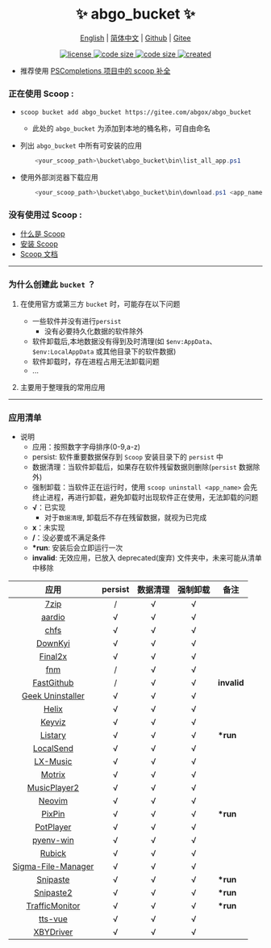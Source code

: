 <p align="center">
    <h1 align="center">✨ abgo_bucket ✨</h1>
</p>

<p align="center">
    <a href="README.md">English</a> |
    <a href="README-CN.md">简体中文</a> |
    <a href="https://github.com/abgox/abgo_bucket">Github</a> |
    <a href="https://gitee.com/abgox/abgo_bucket">Gitee</a>
</p>

<p align="center">
    <a href="https://github.com/abgox/abgo_bucket/blob/main/LICENSE">
        <img src="https://img.shields.io/github/license/abgox/abgo_bucket" alt="license" />
    </a>
    <a href="https://img.shields.io/github/languages/code-size/abgox/abgo_bucket.svg">
        <img src="https://img.shields.io/github/languages/code-size/abgox/abgo_bucket.svg" alt="code size" />
    </a>
    <a href="https://img.shields.io/github/repo-size/abgox/abgo_bucket.svg">
        <img src="https://img.shields.io/github/repo-size/abgox/abgo_bucket.svg" alt="code size" />
    </a>
    <a href="https://github.com/abgox/abgo_bucket">
        <img src="https://img.shields.io/badge/created-2023--6--1-blue" alt="created" />
    </a>
</p>

-   推荐使用 [PSCompletions 项目中的 scoop 补全 ](https://gitee.com/abgox/PSCompletions "PSCompletions")

### 正在使用 Scoop :

-   `scoop bucket add abgo_bucket https://gitee.com/abgox/abgo_bucket`

    -   此处的 `abgo_bucket` 为添加到本地的桶名称，可自由命名

-   列出 `abgo_bucket` 中所有可安装的应用

    ```powershell
        <your_scoop_path>\bucket\abgo_bucket\bin\list_all_app.ps1
    ```

-   使用外部浏览器下载应用

    ```powershell
        <your_scoop_path>\bucket\abgo_bucket\bin\download.ps1 <app_name> [-is_update]
    ```

### 没有使用过 Scoop :

-   [什么是 Scoop](https://github.com/ScoopInstaller/Scoop)
-   [安装 Scoop](https://github.com/ScoopInstaller/Install)
-   [Scoop 文档](https://github.com/ScoopInstaller/Scoop/wiki)

---

### 为什么创建此 `bucket` ？

1. 在使用官方或第三方 `bucket` 时，可能存在以下问题

    - 一些软件并没有进行`persist`
        - 没有必要持久化数据的软件除外
    - 软件卸载后,本地数据没有得到及时清理(如 `$env:AppData`、`$env:LocalAppData` 或其他目录下的软件数据)
    - 软件卸载时，存在进程占用无法卸载问题
    - ...

2. 主要用于整理我的常用应用

---

### 应用清单

-   说明
    -   应用：按照数字字母排序(0-9,a-z)
    -   persist: 软件重要数据保存到 `Scoop` 安装目录下的 `persist` 中
    -   数据清理：当软件卸载后，如果存在软件残留数据则删除(`persist` 数据除外)
    -   强制卸载：当软件正在运行时，使用 `scoop uninstall <app_name>` 会先终止进程，再进行卸载，避免卸载时出现软件正在使用，无法卸载的问题
    -   **√**：已实现
        -   对于`数据清理`, 卸载后不存在残留数据，就视为已完成
    -   **x**：未实现
    -   **/**：没必要或不满足条件
    -   **\*run**: 安装后会立即运行一次
    -   **invalid**: 无效应用，已放入 deprecated(废弃) 文件夹中，未来可能从清单中移除

|                                    应用                                     | persist | 数据清理 | 强制卸载 | 备注        |
| :-------------------------------------------------------------------------: | :-----: | :------: | :------: | ----------- |
|                          [7zip](https://7-zip.org)                          |    /    |    √     |    √     |             |
|                        [aardio](https://aardio.com)                         |    √    |    √     |    √     |             |
|                        [chfs](http://iscute.cn/chfs)                        |    √    |    √     |    √     |             |
|               [DownKyi](https://leiurayer.github.io/downkyi)                |    √    |    √     |    √     |             |
|                    [Final2x](https://final2x.tohru.top)                     |    √    |    √     |    √     |             |
|                    [fnm](https://github.com/Schniz/fnm)                     |    /    |    √     |    √     |             |
|           [FastGithub](https://github.com/dotnetcore/FastGithub)            |    /    |    √     |    √     | **invalid** |
|               [Geek Uninstaller](https://geekuninstaller.com)               |    √    |    √     |    √     |             |
|                      [Helix](https://helix-editor.com)                      |    √    |    √     |    √     |             |
|                [Keyviz](https://mularahul.github.io/keyviz)                 |    √    |    √     |    √     |             |
|                     [Listary](https://www.listary.com)                      |    √    |    √     |    √     | **\*run**   |
|                     [LocalSend](https://localsend.org/)                     |    √    |    √     |    √     |             |
|                    [LX-Music](https://docs.lxmusic.top)                     |    √    |    √     |    √     |             |
|                        [Motrix](https://motrix.app)                         |    √    |    √     |    √     |             |
|        [MusicPlayer2](https://github.com/zhongyang219/MusicPlayer2)         |    √    |    √     |    √     |             |
|                        [Neovim](https://neovim.io/)                         |    √    |    √     |    √     |             |
|                       [PixPin](https://pixpinapp.com)                       |    √    |    √     |    √     | **\*run**   |
|                   [PotPlayer](https://potplayer.daum.net)                   |    √    |    √     |    √     |             |
|             [pyenv-win](https://github.com/pyenv-win/pyenv-win)             |    √    |    √     |    √     |             |
|              [Rubick](https://github.com/rubickCenter/rubick)               |    √    |    √     |    √     |             |
| [Sigma-File-Manager](https://github.com/aleksey-hoffman/sigma-file-manager) |    √    |    √     |    √     |             |
|                    [Snipaste](https://www.snipaste.com)                     |    √    |    √     |    √     | **\*run**   |
|                    [Snipaste2](https://www.snipaste.com)                    |    √    |    √     |    √     | **\*run**   |
|      [TrafficMonitor](https://github.com/zhongyang219/TrafficMonitor)       |    √    |    √     |    √     | **\*run**   |
|                [tts-vue](https://github.com/LokerL/tts-vue)                 |    √    |    √     |    √     |             |
|            [XBYDriver](https://github.com/gaozhangmin/aliyunpan)            |    √    |    √     |    √     |             |
